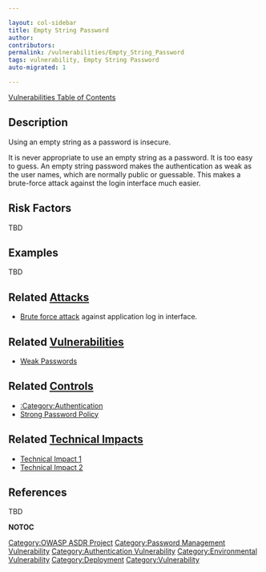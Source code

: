 ```yaml
---

layout: col-sidebar
title: Empty String Password
author: 
contributors: 
permalink: /vulnerabilities/Empty_String_Password
tags: vulnerability, Empty String Password
auto-migrated: 1

---
```


[Vulnerabilities Table of Contents](ASDR_TOC_Vulnerabilities "wikilink")

## Description

Using an empty string as a password is insecure.

It is never appropriate to use an empty string as a password. It is too
easy to guess. An empty string password makes the authentication as weak
as the user names, which are normally public or guessable. This makes a
brute-force attack against the login interface much easier.

## Risk Factors

TBD

## Examples

TBD

## Related [Attacks](https://owasp.org/www-community/attacks/)

  - [Brute force attack](Brute_force_attack "wikilink") against
    application log in interface.

## Related [Vulnerabilities](https://owasp.org/www-community/vulnerabilities/)

  - [Weak Passwords](Weak_Passwords "wikilink")

## Related [Controls](https://owasp.org/www-community/controls/)

  - [:Category:Authentication](:Category:Authentication "wikilink")
  - [Strong Password Policy](Strong_Password_Policy "wikilink")

## Related [Technical Impacts](Technical_Impacts "wikilink")

  - [Technical Impact 1](Technical_Impact_1 "wikilink")
  - [Technical Impact 2](Technical_Impact_2 "wikilink")

## References

TBD

__NOTOC__

[Category:OWASP ASDR Project](Category:OWASP_ASDR_Project "wikilink")
[Category:Password Management
Vulnerability](Category:Password_Management_Vulnerability "wikilink")
[Category:Authentication
Vulnerability](Category:Authentication_Vulnerability "wikilink")
[Category:Environmental
Vulnerability](Category:Environmental_Vulnerability "wikilink")
[Category:Deployment](Category:Deployment "wikilink")
[Category:Vulnerability](Category:Vulnerability "wikilink")